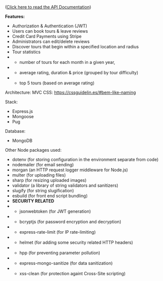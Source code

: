 ([Click here to read the API Documentation](https://documenter.getpostman.com/view/15318955/2sB2cYbfVb))


**Features:**
- Authorization & Authentication (JWT)
- Users can book tours & leave reviews
- Credit Card Payments using Stripe
- Administrators can edit/delete reviews
- Discover tours that begin within a specified location and radius
-  Tour statistics
- - number of tours for each month in a given year,
- - average rating, duration & price (grouped by tour difficulty)
- - top 5 tours (based on average rating)

Architecture: MVC
CSS: https://cssguidelin.es/#bem-like-naming

Stack:
- Express.js
- Mongoose
- Pug

Database:
- MongoDB

Other Node packages used:
- dotenv (for storing configuration in the environment separate from code)
- nodemailer (for email sending)
- morgan (an HTTP request logger middleware for Node.js)
- multer (for uploading files)
- sharp (for resizing uploaded images)
- validator (a library of string validators and sanitizers)
- slugify (for string slugification)
- esbuild (for front end script bundling)
-  **SECURITY RELATED**
- - jsonwebtoken (for JWT generation)
- - bcryptjs (for password encryption and decryption)
- - express-rate-limit (for IP rate-limiting)
- - helmet (for adding some security related HTTP headers)
- - hpp (for preventing parameter pollution)
- - express-mongo-sanitize (for data sanitization)
- - xss-clean (for protection againt Cross-Site scripting)

